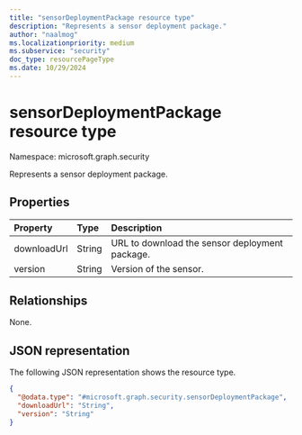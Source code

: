 ```yaml
---
title: "sensorDeploymentPackage resource type"
description: "Represents a sensor deployment package."
author: "naalmog"
ms.localizationpriority: medium
ms.subservice: "security"
doc_type: resourcePageType
ms.date: 10/29/2024
---
```


# sensorDeploymentPackage resource type

Namespace: microsoft.graph.security

Represents a sensor deployment package.

## Properties
|Property|Type|Description|
|:---|:---|:---|
|downloadUrl|String|URL to download the sensor deployment package.|
|version|String|Version of the sensor.|

## Relationships
None.

## JSON representation
The following JSON representation shows the resource type.
<!-- {
  "blockType": "resource",
  "@odata.type": "microsoft.graph.security.sensorDeploymentPackage"
}
-->
``` json
{
  "@odata.type": "#microsoft.graph.security.sensorDeploymentPackage",
  "downloadUrl": "String",
  "version": "String"
}
```
